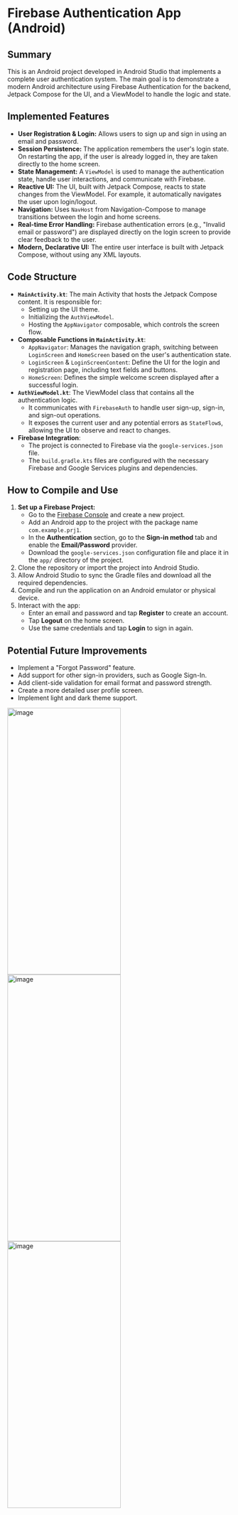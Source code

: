# Firebase Authentication App (Android)

## Summary

This is an Android project developed in Android Studio that implements a complete user authentication system. The main goal is to demonstrate a modern Android architecture using Firebase Authentication for the backend, Jetpack Compose for the UI, and a ViewModel to handle the logic and state.

## Implemented Features

*   **User Registration & Login:** Allows users to sign up and sign in using an email and password.
*   **Session Persistence:** The application remembers the user's login state. On restarting the app, if the user is already logged in, they are taken directly to the home screen.
*   **State Management:** A `ViewModel` is used to manage the authentication state, handle user interactions, and communicate with Firebase.
*   **Reactive UI:** The UI, built with Jetpack Compose, reacts to state changes from the ViewModel. For example, it automatically navigates the user upon login/logout.
*   **Navigation:** Uses `NavHost` from Navigation-Compose to manage transitions between the login and home screens.
*   **Real-time Error Handling:** Firebase authentication errors (e.g., "Invalid email or password") are displayed directly on the login screen to provide clear feedback to the user.
*   **Modern, Declarative UI:** The entire user interface is built with Jetpack Compose, without using any XML layouts.

## Code Structure

*   **`MainActivity.kt`**: The main Activity that hosts the Jetpack Compose content. It is responsible for:
    *   Setting up the UI theme.
    *   Initializing the `AuthViewModel`.
    *   Hosting the `AppNavigator` composable, which controls the screen flow.
*   **Composable Functions in `MainActivity.kt`**:
    *   `AppNavigator`: Manages the navigation graph, switching between `LoginScreen` and `HomeScreen` based on the user's authentication state.
    *   `LoginScreen` & `LoginScreenContent`: Define the UI for the login and registration page, including text fields and buttons.
    *   `HomeScreen`: Defines the simple welcome screen displayed after a successful login.
*   **`AuthViewModel.kt`**: The ViewModel class that contains all the authentication logic.
    *   It communicates with `FirebaseAuth` to handle user sign-up, sign-in, and sign-out operations.
    *   It exposes the current user and any potential errors as `StateFlow`s, allowing the UI to observe and react to changes.
*   **Firebase Integration**:
    *   The project is connected to Firebase via the `google-services.json` file.
    *   The `build.gradle.kts` files are configured with the necessary Firebase and Google Services plugins and dependencies.

## How to Compile and Use

1.  **Set up a Firebase Project:**
    *   Go to the [Firebase Console](https://console.firebase.google.com/) and create a new project.
    *   Add an Android app to the project with the package name `com.example.prj1`.
    *   In the **Authentication** section, go to the **Sign-in method** tab and enable the **Email/Password** provider.
    *   Download the `google-services.json` configuration file and place it in the `app/` directory of the project.
2.  Clone the repository or import the project into Android Studio.
3.  Allow Android Studio to sync the Gradle files and download all the required dependencies.
4.  Compile and run the application on an Android emulator or physical device.
5.  Interact with the app:
    *   Enter an email and password and tap **Register** to create an account.
    *   Tap **Logout** on the home screen.
    *   Use the same credentials and tap **Login** to sign in again.

## Potential Future Improvements

*   Implement a "Forgot Password" feature.
*   Add support for other sign-in providers, such as Google Sign-In.
*   Add client-side validation for email format and password strength.
*   Create a more detailed user profile screen.
*   Implement light and dark theme support.


<img width="255" height="600" alt="image" src="https://github.com/user-attachments/assets/f2a2e799-08d1-466f-b50a-24b857fabfd1" />
<img width="255" height="600" alt="image" src="https://github.com/user-attachments/assets/d7d2cd75-2088-44b2-b87a-e4de427f9bc1" />
<img width="255" height="600" alt="image" src="https://github.com/user-attachments/assets/e34f893e-4bd3-483c-94e7-84a7457cd95e" />

